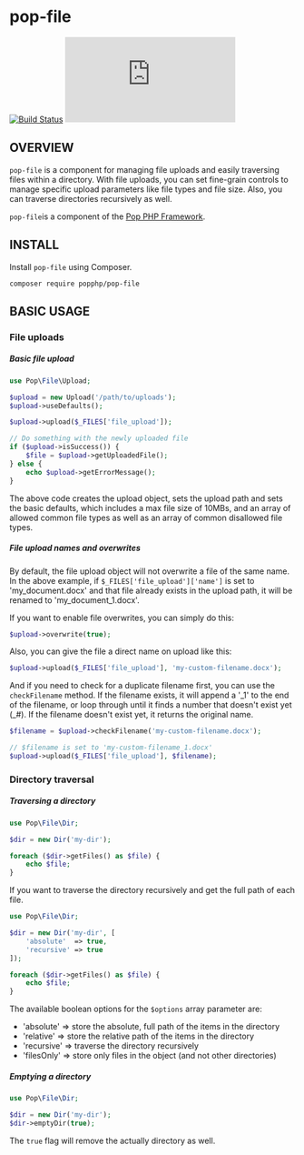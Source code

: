pop-file
========

[![Build Status](https://travis-ci.org/popphp/pop-file.svg?branch=master)](https://travis-ci.org/popphp/pop-file)
[![Coverage Status](http://cc.popphp.org/coverage.php?comp=pop-file)](http://cc.popphp.org/pop-file/)

OVERVIEW
--------
`pop-file` is a component for managing file uploads and easily traversing files
within a directory. With file uploads, you can set fine-grain controls to
manage specific upload parameters like file types and file size. Also, you can
traverse directories recursively as well.

`pop-file`is a component of the [Pop PHP Framework](http://www.popphp.org/).

INSTALL
-------

Install `pop-file` using Composer.

    composer require popphp/pop-file

BASIC USAGE
-----------

### File uploads

##### Basic file upload

```php
use Pop\File\Upload;

$upload = new Upload('/path/to/uploads');
$upload->useDefaults();

$upload->upload($_FILES['file_upload']);

// Do something with the newly uploaded file
if ($upload->isSuccess()) {
    $file = $upload->getUploadedFile();
} else {
    echo $upload->getErrorMessage();
}
```

The above code creates the upload object, sets the upload path and sets the basic defaults,
which includes a max file size of 10MBs, and an array of allowed common file types as well
as an array of common disallowed file types.

##### File upload names and overwrites

By default, the file upload object will not overwrite a file of the same name. In the above
example, if `$_FILES['file_upload']['name']` is set to 'my_document.docx' and that file
already exists in the upload path, it will be renamed to 'my_document_1.docx'.

If you want to enable file overwrites, you can simply do this:

```php
$upload->overwrite(true);
```

Also, you can give the file a direct name on upload like this:

```php
$upload->upload($_FILES['file_upload'], 'my-custom-filename.docx');
```

And if you need to check for a duplicate filename first, you can use the `checkFilename`
method. If the filename exists, it will append a '\_1' to the end of the filename, or loop
through until it finds a number that doesn't exist yet (\_#). If the filename doesn't
exist yet, it returns the original name.

```php
$filename = $upload->checkFilename('my-custom-filename.docx');

// $filename is set to 'my-custom-filename_1.docx'
$upload->upload($_FILES['file_upload'], $filename);
```

### Directory traversal

##### Traversing a directory

```php
use Pop\File\Dir;

$dir = new Dir('my-dir');

foreach ($dir->getFiles() as $file) {
    echo $file;
}
```

If you want to traverse the directory recursively and get the full path of each file.

```php
use Pop\File\Dir;

$dir = new Dir('my-dir', [
    'absolute'  => true,
    'recursive' => true
]);

foreach ($dir->getFiles() as $file) {
    echo $file;
}
```

The available boolean options for the `$options` array parameter are:

* 'absolute'  => store the absolute, full path of the items in the directory
* 'relative'  => store the relative path of the items in the directory
* 'recursive' => traverse the directory recursively
* 'filesOnly' => store only files in the object (and not other directories)

##### Emptying a directory

```php
use Pop\File\Dir;

$dir = new Dir('my-dir');
$dir->emptyDir(true);
```

The `true` flag will remove the actually directory as well.

